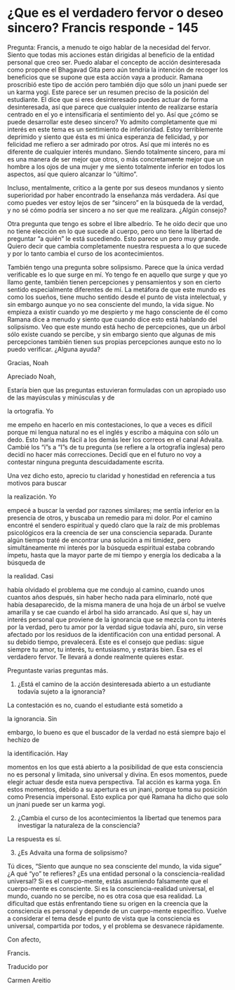 # ¿Que es el verdadero fervor o deseo sincero? Francis responde - 145 

Pregunta: Francis, a menudo te oigo hablar de la necesidad del fervor. Siento que todas mis acciones están dirigidas al beneficio de la entidad personal que creo ser. Puedo alabar el concepto de acción desinteresada como propone el Bhagavad Gita pero aún tendría la intención de recoger los beneficios que se supone que esta acción vaya a producir. Ramana proscribió este tipo de acción pero también dijo que sólo un jnani puede ser un karma yogi. Este parece ser un resumen preciso de la posición del estudiante. El dice que si eres desinteresado puedes actuar de forma desinteresada, así que parece que cualquier intento de realizarse estaría centrado en el yo e intensificaría el sentimiento del yo. Así que ¿cómo se puede desarrollar este deseo sincero? Yo admito completamente que mi interés en este tema es un sentimiento de inferioridad. Estoy terriblemente deprimido y siento que ésta es mi única esperanza de felicidad, y por felicidad me refiero a ser admirado por otros. Así que mi interés no es diferente de cualquier interés mundano. Siendo totalmente sincero, para mí es una manera de ser mejor que otros, o más concretamente mejor que un hombre a los ojos de una mujer y me siento totalmente inferior en todos los aspectos, así que quiero alcanzar lo “último”.

Incluso, mentalmente, critico a la gente por sus deseos mundanos y siento superioridad por haber encontrado la enseñanza más verdadera. Así que como puedes ver estoy lejos de ser “sincero” en la búsqueda de la verdad, y no sé cómo podría ser sincero a no ser que me realizara. ¿Algún consejo? 

Otra pregunta que tengo es sobre el libre albedrío. Te he oído decir que uno no tiene elección en lo que sucede al cuerpo, pero uno tiene la libertad de preguntar “a quién” le está sucediendo. Esto parece un pero muy grande. Quiero decir que cambia completamente nuestra respuesta a lo que sucede y por lo tanto cambia el curso de los acontecimientos. 

También tengo una pregunta sobre solipsismo. Parece que la única verdad verificable es lo que surge en mí. Yo tengo fe en aquello que surge y que yo llamo gente, también tienen percepciones y pensamientos y son en cierto sentido especialmente diferentes de mí. La metáfora de que este mundo es como los sueños, tiene mucho sentido desde el punto de vista intelectual, y sin embargo aunque yo no sea consciente del mundo, la vida sigue. No empieza a existir cuando yo me despierto y me hago consciente de él como Ramana dice a menudo y siento que cuando dice esto está hablando del solipsismo. Veo que este mundo está hecho de percepciones, que un árbol sólo existe cuando se percibe, y sin embargo siento que algunas de mis percepciones también tienen sus propias percepciones aunque esto no lo puedo verificar. ¿Alguna ayuda? 

Gracias, Noah

Apreciado Noah,

Estaría bien que las preguntas estuvieran formuladas con un apropiado uso de las mayúsculas y minúsculas y de 

la ortografía. Yo

me empeño en hacerlo en mis contestaciones, lo que a veces es difícil porque mi lengua natural no es el inglés y escribo a máquina con sólo un dedo. Esto haría más fácil a los demás leer los correos en el canal Advaita. Cambié los “i”s a “I”s de tu pregunta (se refiere a la ortografía inglesa) pero decidí no hacer más correcciones. Decidí que en el futuro no voy a contestar ninguna pregunta descuidadamente escrita. 

Una vez dicho esto, aprecio tu claridad y honestidad en referencia a tus motivos para buscar 

la realización. Yo

empecé a buscar la verdad por razones similares; me sentía inferior en la presencia de otros, y buscaba un remedio para mi dolor. Por el camino encontré el sendero espiritual y quedó claro que la raíz de mis problemas psicológicos era la creencia de ser una consciencia separada. Durante algún tiempo traté de encontrar una solución a mi timidez, pero simultáneamente mi interés por la búsqueda espiritual estaba cobrando ímpetu, hasta que la mayor parte de mi tiempo y energía los dedicaba a la búsqueda de 

la realidad. Casi

había olvidado el problema que me condujo al camino, cuando unos cuantos años después, sin haber hecho nada para eliminarlo, noté que había desaparecido, de la misma manera de una hoja de un árbol se vuelve amarilla y se cae cuando el árbol ha sido arrancado. Así que sí, hay un interés personal que proviene de la ignorancia que se mezcla con tu interés por la verdad, pero tu amor por la verdad sigue todavía ahí, puro, sin verse afectado por los residuos de la identificación con una entidad personal. A su debido tiempo, prevalecerá. Este es el consejo que pedías: sigue siempre tu amor, tu interés, tu entusiasmo, y estarás bien. Esa es el verdadero fervor. Te llevará a donde realmente quieres estar.

Preguntaste varias preguntas más.

1. ¿Está el camino de la acción desinteresada abierto a un estudiante todavía sujeto a la ignorancia? 

La contestación es no, cuando el estudiante está sometido a 

la ignorancia. Sin

embargo, lo bueno es que el buscador de la verdad no está siempre bajo el hechizo de 

la identificación. Hay

momentos en los que está abierto a la posibilidad de que esta consciencia no es personal y limitada, sino universal y divina. En esos momentos, puede elegir actuar desde esta nueva perspectiva. Tal acción es karma yoga. En estos momentos, debido a su apertura es un jnani, porque toma su posición como Presencia impersonal. Esto explica por qué Ramana ha dicho que solo un jnani puede ser un karma yogi.

2. ¿Cambia el curso de los acontecimientos la libertad que tenemos para investigar la naturaleza de la consciencia? 

La respuesta es sí.

3. ¿Es Advaita una forma de solipsismo? 

Tú dices, “Siento que aunque no sea consciente del mundo, la vida sigue” ¿A qué “yo” te refieres? ¿Es una entidad personal o la consciencia-realidad universal? Si es el cuerpo-mente, estás asumiendo falsamente que el cuerpo-mente es consciente. Si es la consciencia-realidad universal, el mundo, cuando no se percibe, no es otra cosa que esa realidad. La dificultad que estás enfrentando tiene su origen en la creencia que la consciencia es personal y depende de un cuerpo-mente específico. Vuelve a considerar el tema desde el punto de vista que la consciencia es universal, compartida por todos, y el problema se desvanece rápidamente.

Con afecto, 

Francis.

Traducido por 

Carmen Areitio

